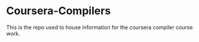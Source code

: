 # Coursera-Compilers
This is the repo used to house information for the coursera compiler course work.

